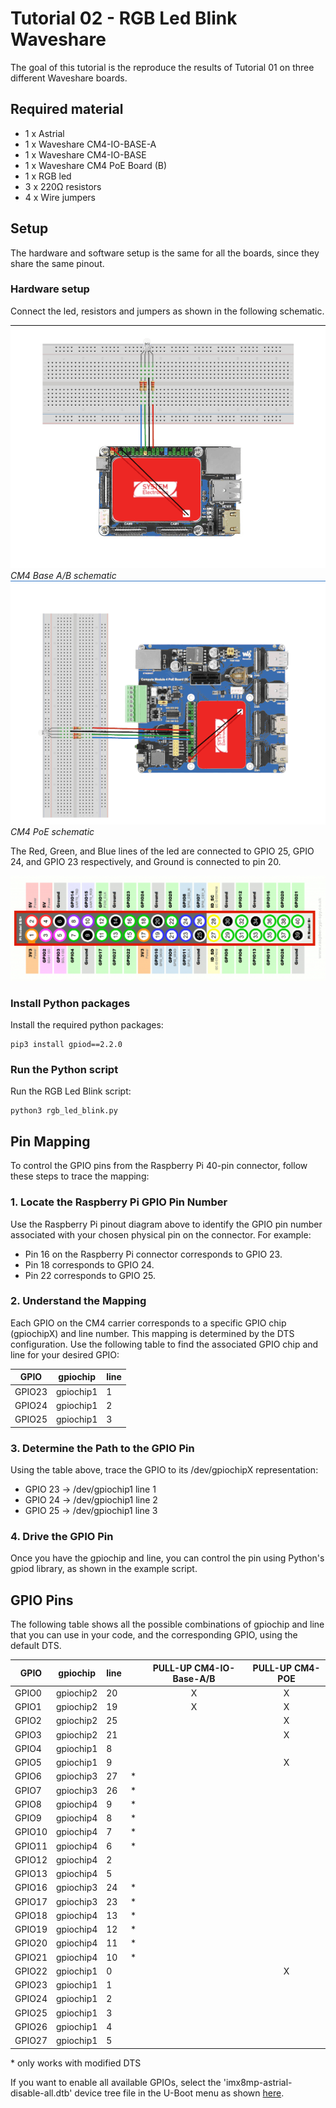 # Tutorial 02 - RGB Led Blink Waveshare
The goal of this tutorial is the reproduce the results of Tutorial 01 on three different Waveshare boards.

## Required material
* 1 x Astrial
* 1 x Waveshare CM4-IO-BASE-A
* 1 x Waveshare CM4-IO-BASE
* 1 x Waveshare CM4 PoE Board (B)
* 1 x RGB led
* 3 x 220Ω resistors
* 4 x Wire jumpers

## Setup
The hardware and software setup is the same for all the boards, since they share the same pinout.

### Hardware setup
Connect the led, resistors and jumpers as shown in the following schematic.

![CM4 Base A/B schematic](images/schematic_cm4_base.png)
*CM4 Base A/B schematic*
![CM4 PoE schematic](images/schematic_cm4_poe.png)
*CM4 PoE schematic*

The Red, Green, and Blue lines of the led are connected to GPIO 25, GPIO 24, and GPIO 23 respectively, and Ground is connected to pin 20.

![GPIO Diagram](images/GPIO.png)

### Install Python packages
Install the required python packages:
```
pip3 install gpiod==2.2.0
```

### Run the Python script
Run the RGB Led Blink script:
```
python3 rgb_led_blink.py
```

## Pin Mapping
To control the GPIO pins from the Raspberry Pi 40-pin connector, follow these steps to trace the mapping:

### 1. Locate the Raspberry Pi GPIO Pin Number
Use the Raspberry Pi pinout diagram above to identify the GPIO pin number associated with your chosen physical pin on the connector. For example:

- Pin 16 on the Raspberry Pi connector corresponds to GPIO 23.
- Pin 18 corresponds to GPIO 24.
- Pin 22 corresponds to GPIO 25.

### 2. Understand the Mapping
Each GPIO on the CM4 carrier corresponds to a specific GPIO chip (gpiochipX) and line number. This mapping is determined by the DTS configuration.
Use the following table to find the associated GPIO chip and line for your desired GPIO:

| GPIO	    | gpiochip	| line
|-----------|-----------|-----
| GPIO23	| gpiochip1	| 1
| GPIO24	| gpiochip1	| 2
| GPIO25	| gpiochip1	| 3

### 3. Determine the Path to the GPIO Pin
Using the table above, trace the GPIO to its /dev/gpiochipX representation:

- GPIO 23 → /dev/gpiochip1 line 1
- GPIO 24 → /dev/gpiochip1 line 2
- GPIO 25 → /dev/gpiochip1 line 3

### 4. Drive the GPIO Pin
Once you have the gpiochip and line, you can control the pin using Python's gpiod library, as shown in the example script.

## GPIO Pins
The following table shows all the possible combinations of gpiochip and line that you can use in your code, and the corresponding GPIO, using the default DTS. 

|  GPIO  | gpiochip  | line |   | PULL-UP CM4-IO-Base-A/B | PULL-UP CM4-POE |
|--------|-----------|------|---|:-----------------------:|:---------------:|
| GPIO0  | gpiochip2 |   20 |   |               X         |        X        |
| GPIO1  | gpiochip2 |   19 |   |               X         |        X        |
| GPIO2  | gpiochip2 |   25 |   |                         |        X        |
| GPIO3  | gpiochip2 |   21 |   |                         |        X        |
| GPIO4  | gpiochip1 |    8 |   |                         |                 |
| GPIO5  | gpiochip1 |    9 |   |                         |        X        |
| GPIO6  | gpiochip3 |   27 | * |                         |                 |
| GPIO7  | gpiochip3 |   26 | * |                         |                 |
| GPIO8  | gpiochip4 |    9 | * |                         |                 |
| GPIO9  | gpiochip4 |    8 | * |                         |                 |
| GPIO10 | gpiochip4 |    7 | * |                         |                 |
| GPIO11 | gpiochip4 |    6 | * |                         |                 |
| GPIO12 | gpiochip4 |    2 |   |                         |                 |
| GPIO13 | gpiochip4 |    5 |   |                         |                 |
| GPIO16 | gpiochip3 |   24 | * |                         |                 |
| GPIO17 | gpiochip3 |   23 | * |                         |                 |
| GPIO18 | gpiochip4 |   13 | * |                         |                 |
| GPIO19 | gpiochip4 |   12 | * |                         |                 |
| GPIO20 | gpiochip4 |   11 | * |                         |                 |
| GPIO21 | gpiochip4 |   10 | * |                         |                 |
| GPIO22 | gpiochip1 |    0 |   |                         |        X        |
| GPIO23 | gpiochip1 |    1 |   |                         |                 |
| GPIO24 | gpiochip1 |    2 |   |                         |                 |
| GPIO25 | gpiochip1 |    3 |   |                         |                 |
| GPIO26 | gpiochip1 |    4 |   |                         |                 |
| GPIO27 | gpiochip1 |    5 |   |                         |                 |


\* only works with modified DTS

If you want to enable all available GPIOs, select the 'imx8mp-astrial-disable-all.dtb' device tree file in the U-Boot menu as shown [here](../README.md#select-a-dtb).
